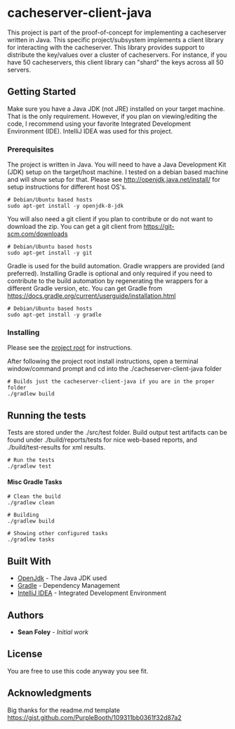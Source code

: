 # cacheserver-client-java

This project is part of the proof-of-concept for implementing a cacheserver written in Java. This
specific project/subsystem implements a client library for interacting with the cacheserver.
This library provides support to distribute the key/values over a cluster of cacheservers.
For instance, if you have 50 cacheservers, this client library can "shard" the keys across all 50 servers.


## Getting Started

Make sure you have a Java JDK (not JRE) installed on your target machine. That is the only requirement.
However, if you plan on viewing/editing the code, I recommend using your favorite Integrated
Development Environment (IDE).  IntelliJ IDEA was used for this project.

### Prerequisites

The project is written in Java.  You will need to have a Java Development Kit (JDK) setup
on the target/host machine. I tested on a debian based machine and will show setup for that.
Please see http://openjdk.java.net/install/ for setup instructions for different host OS's.

```
# Debian/Ubuntu based hosts
sudo apt-get install -y openjdk-8-jdk
```

You will also need a git client if you plan to contribute or do not want to download the zip.
You can get a git client from https://git-scm.com/downloads
```
# Debian/Ubuntu based hosts
sudo apt-get install -y git
```
Gradle is used for the build automation. Gradle wrappers are provided (and preferred). Installing
Gradle is optional and only required if you need to contribute to the build automation by
regenerating the wrappers for a different Gradle version, etc. You can get Gradle from
https://docs.gradle.org/current/userguide/installation.html
```
# Debian/Ubuntu based hosts
sudo apt-get install -y gradle
```

### Installing

Please see the [project root](../readme.md) for instructions.

After following the project root install instructions, open a
terminal window/command prompt and cd into the ./cacheserver-client-java folder
```
# Builds just the cacheserver-client-java if you are in the proper folder
./gradlew build
```

## Running the tests

Tests are stored under the ./src/test folder.  Build output test artifacts can be found
under ./build/reports/tests for nice web-based reports, and ./build/test-results for xml results.

```
# Run the tests
./gradlew test
```

#### Misc Gradle Tasks

```
# Clean the build
./gradlew clean

# Building
./gradlew build

# Showing other configured tasks
./gradlew tasks
```

## Built With

* [OpenJdk](http://openjdk.java.net/) - The Java JDK used
* [Gradle](https://gradle.org/) - Dependency Management
* [IntelliJ IDEA](https://www.jetbrains.com/idea/) - Integrated Development Environment

## Authors

* **Sean Foley** - *Initial work*

## License

You are free to use this code anyway you see fit.

## Acknowledgments

Big thanks for the readme.md template
https://gist.github.com/PurpleBooth/109311bb0361f32d87a2
